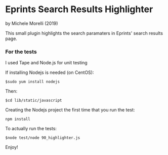 # Eprints Search Results Highlighter #
by Michele Morelli (2019)

This small plugin highlights the search paramaters in Eprints' search results page.

### For the tests ###
I used Tape and Node.js for unit testing 

If installing Nodejs is needed (on CentOS):
```
$sudo yum install nodejs
```
Then:
```
$cd lib/static/javascript
```

Creating the Nodejs project the first time that you run the test:
```
npm install
```

To actually run the tests:
```
$node test/node 90_highlighter.js
```

Enjoy!
